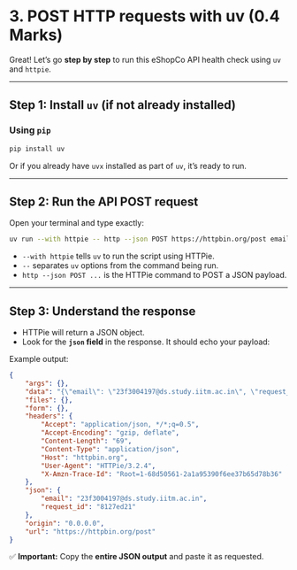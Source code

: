 # 3. POST HTTP requests with uv (0.4 Marks)

Great! Let’s go **step by step** to run this eShopCo API health check using `uv` and `httpie`.

---

## **Step 1: Install `uv` (if not already installed)**

### Using `pip`

```bash
pip install uv
```

Or if you already have `uvx` installed as part of `uv`, it’s ready to run.

---

## **Step 2: Run the API POST request**

Open your terminal and type exactly:

```bash
uv run --with httpie -- http --json POST https://httpbin.org/post email=23f3004197@ds.study.iitm.ac.in request_id=8127ed21
```

* `--with httpie` tells `uv` to run the script using HTTPie.
* `--` separates `uv` options from the command being run.
* `http --json POST ...` is the HTTPie command to POST a JSON payload.

---

## **Step 3: Understand the response**

* HTTPie will return a JSON object.
* Look for the **`json` field** in the response. It should echo your payload:

Example output:

```json
{
    "args": {},
    "data": "{\"email\": \"23f3004197@ds.study.iitm.ac.in\", \"request_id\": \"8127ed21\"}",
    "files": {},
    "form": {},
    "headers": {
        "Accept": "application/json, */*;q=0.5",
        "Accept-Encoding": "gzip, deflate",
        "Content-Length": "69",
        "Content-Type": "application/json",
        "Host": "httpbin.org",
        "User-Agent": "HTTPie/3.2.4",
        "X-Amzn-Trace-Id": "Root=1-68d50561-2a1a95390f6ee37b65d78b36"
    },
    "json": {
        "email": "23f3004197@ds.study.iitm.ac.in",
        "request_id": "8127ed21"
    },
    "origin": "0.0.0.0",
    "url": "https://httpbin.org/post"
}
```

✅ **Important:** Copy the **entire JSON output** and paste it as requested.
